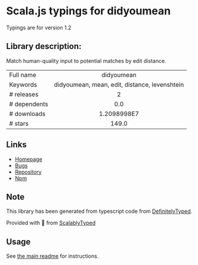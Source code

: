 
# Scala.js typings for didyoumean

Typings are for version 1.2

## Library description:
Match human-quality input to potential matches by edit distance.

|                    |                 |
| ------------------ | :-------------: |
| Full name          | didyoumean |
| Keywords           | didyoumean, mean, edit, distance, levenshtein |
| # releases         | 2 |
| # dependents       | 0.0 |
| # downloads        | 1.2098998E7 |
| # stars            | 149.0 |

## Links
- [Homepage](https://github.com/dcporter/didyoumean.js)
- [Bugs](https://github.com/dcporter/didyoumean.js/issues)
- [Repository](https://github.com/dcporter/didyoumean.js)
- [Npm](https://www.npmjs.com/package/didyoumean)
    


## Note
This library has been generated from typescript code from [DefinitelyTyped](https://definitelytyped.org).

Provided with :purple_heart: from [ScalablyTyped](https://github.com/oyvindberg/ScalablyTyped)

## Usage
See [the main readme](../../readme.md) for instructions.


